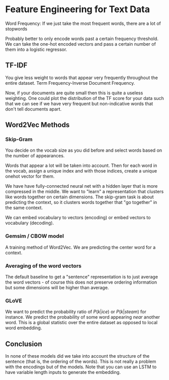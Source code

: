 # Feature Engineering for Text Data

Word Frequency: If we just take the most frequent words, there are a lot of stopwords

Probably better to only encode words past a certain frequency threshold. We can take the one-hot
encoded vectors and pass a certain number of them into a logistic regressor.

## TF-IDF

You give less weight to words that appear very frequently throughout the entire dataset. Term
Frequency-Inverse Document Frequency.

Now, if your documents are quite small then this is quite a useless weighting. One could plot
the distribution of the TF score for your data such that we can see if we have very frequent
but non-indicative words that don't tell documents apart.

## Word2Vec Methods

### Skip-Gram

You decide on the vocab size as you did before and select words based on the number of appearances.

Words that appear a lot will be taken into account. Then for each word in the vocab, assign
a unique index and with those indices, create a unique onehot vector for them.

We have have fully-connected neural net with a hidden layer that is more compressed in the middle. We
want to "learn" a representation that clusters like words together on certain dimensions. The skip-gram
task is about predicting the context, so it clusters words together that "go together" in the
same context.

We can embed vocabulary to vectors (encoding) or embed vectors to vocabulary (decoding). 

### Gemsim / CBOW model
A training method of Word2Vec. We are predicting the center word for a context.

### Averaging of the word vectors
The default baseline to get a "sentence" representation is to just average the word vectors - of
course this does not preserve ordering information but some dimensions will be higher than average.

### GLoVE

We want to predict the probability ratio of $P(k|ice)$ or $P(k|steam)$ for instance. We predict
the probability of some word appearing *near* another word. This is a global statistic over
the entire dataset as opposed to local word embedding.

## Conclusion

In none of these models did we take into account the structure of the sentence (that is,
the ordering of the words). This is not really a problem with the encodings but of
the models. Note that you can use an LSTM to have variable length inputs to generate the embedding.

